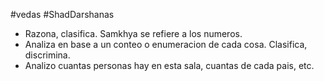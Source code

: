 #vedas #ShadDarshanas 

* Razona, clasifica. Samkhya se refiere a los numeros.
* Analiza en base a un conteo o enumeracion de cada cosa. Clasifica, discrimina.
* Analizo cuantas personas hay en esta sala, cuantas de cada pais, etc.
